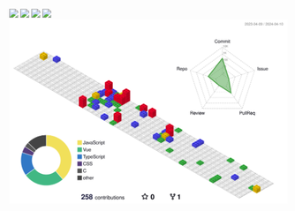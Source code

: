 <!-- <div align="center">
(> ” ” <)  <br>
( =’o'= )  <br>
-(,,)-(,,)-  <br><br>
<strong>nyang</strong>  <br>
1:39 ━━●─── 4:00 <br> 
⇆      ◁ ❚❚ ▷     ↻  <br>
</div>
<img src="https://github.com/pce0303/pce0303/blob/output/github-contribution-grid-snake.svg"/>
-->
<a href="https://www.instagram.com/cxoeun/" target="_blank"><img src="https://img.shields.io/badge/cxoeun-E4405F?style=flat&logo=Instagram&logoColor=white"/></a>
<a href="https://www.instagram.com/cxoeun/" target="_blank"><img src="https://img.shields.io/badge/itsmineve-000000?style=flat&logo=Tistory&logoColor=white"/></a>
<a href="https://www.instagram.com/cxoeun/" target="_blank"><img src="https://img.shields.io/badge/frankenkitty-000000?style=flat&logo=Tistory&logoColor=white"/></a>
<a href="https://www.instagram.com/cxoeun/" target="_blank"><img src="https://img.shields.io/badge/React-61DAFB?style=flat&logo=React&logoColor=white"/></a>
![](./profile-3d-contrib/profile-gitblock.svg)
